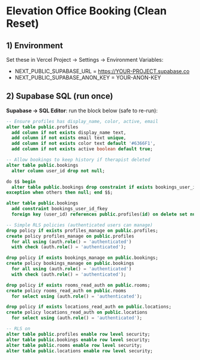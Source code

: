 # Elevation Office Booking (Clean Reset)

## 1) Environment
Set these in Vercel Project → Settings → Environment Variables:
- NEXT_PUBLIC_SUPABASE_URL = https://YOUR-PROJECT.supabase.co
- NEXT_PUBLIC_SUPABASE_ANON_KEY = YOUR-ANON-KEY

## 2) Supabase SQL (run once)
**Supabase → SQL Editor**: run the block below (safe to re-run):

```sql
-- Ensure profiles has display_name, color, active, email
alter table public.profiles
  add column if not exists display_name text,
  add column if not exists email text unique,
  add column if not exists color text default '#6366F1',
  add column if not exists active boolean default true;

-- Allow bookings to keep history if therapist deleted
alter table public.bookings
  alter column user_id drop not null;

do $$ begin
  alter table public.bookings drop constraint if exists bookings_user_id_fkey;
exception when others then null; end $$;

alter table public.bookings
  add constraint bookings_user_id_fkey
  foreign key (user_id) references public.profiles(id) on delete set null;

-- Simple RLS policies (authenticated users can manage)
drop policy if exists profiles_manage on public.profiles;
create policy profiles_manage on public.profiles
  for all using (auth.role() = 'authenticated')
  with check (auth.role() = 'authenticated');

drop policy if exists bookings_manage on public.bookings;
create policy bookings_manage on public.bookings
  for all using (auth.role() = 'authenticated')
  with check (auth.role() = 'authenticated');

drop policy if exists rooms_read_auth on public.rooms;
create policy rooms_read_auth on public.rooms
  for select using (auth.role() = 'authenticated');

drop policy if exists locations_read_auth on public.locations;
create policy locations_read_auth on public.locations
  for select using (auth.role() = 'authenticated');

-- RLS on
alter table public.profiles enable row level security;
alter table public.bookings enable row level security;
alter table public.rooms enable row level security;
alter table public.locations enable row level security;
